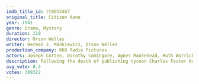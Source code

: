 ```yaml
---
imdb_title_id: tt0033467
original_title: Citizen Kane
year: 1941
genre: Drama, Mystery
duration: 119
director: Orson Welles
writer: Herman J. Mankiewicz, Orson Welles
production_company: RKO Radio Pictures
actors: Joseph Cotten, Dorothy Comingore, Agnes Moorehead, Ruth Warrick, Ray Collins, Erskine Sanford, Everett Sloane, William Alland, Paul Stewart, George Coulouris, Fortunio Bonanova, Gus Schilling, Philip Van Zandt, Georgia Backus, Harry Shannon
description: Following the death of publishing tycoon Charles Foster Kane, reporters scramble to uncover the meaning of his final utterance; 'Rosebud'.
avg_vote: 8.3
votes: 389322
---
```

